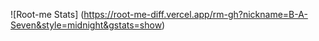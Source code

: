 ![Root-me Stats] (https://root-me-diff.vercel.app/rm-gh?nickname=B-A-Seven&style=midnight&gstats=show)
